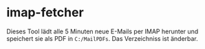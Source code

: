 # imap-fetcher

Dieses Tool lädt alle 5 Minuten neue E-Mails per IMAP herunter und speichert sie als PDF in `C:/MailPDFs`. Das Verzeichniss ist änderbar.
